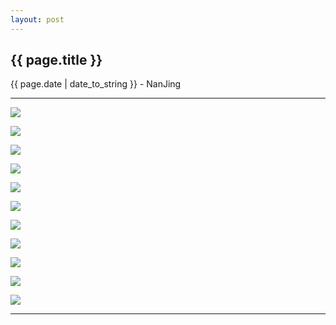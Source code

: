 ```yaml
---
layout: post
---
```


<h2>{{ page.title }}</h2>
<p class='meta'>{{ page.date | date_to_string }} - NanJing</p>

---

![](https://img3.doubanio.com/lpic/s3814606.jpg)

![](http://img38.ddimg.cn/92/3/23464478-2_u_1.jpg)

![](http://g-ec4.images-amazon.com/images/G/28/BOOK-Catalog/content/B00FXONTU6_01_AMZN.jpg)

![](http://www.qaf.org.tw/events/2013/arts_festival/images/02_008b.jpg)

![](http://img11.360buyimg.com/n1/g14/M05/0D/15/rBEhVVIhQfAIAAAAAAMiuW82EnEAACrGADQNYgAAyLR569.jpg)

![](http://static01.nyt.com/images/2014/05/27/t-magazine/tc27liucixin-1/tc27liucixin-1-articleLarge.jpg)

![](http://img2.mtime.com/mg/2008/32/d08ef5f2-3bfd-4d22-af37-5705b8604dfd.jpg)

![](http://img33.ddimg.cn/25/30/22935553-1_u_1.jpg)

![](http://img.xxdm.com/allimg/131122/5-1311221030350-L.jpg)

![](http://mmdays.com/wp-content/uploads/2011/03/ming.jpg)

![](https://img3.doubanio.com/view/subject/l/public/s29658455.jpg)

---

